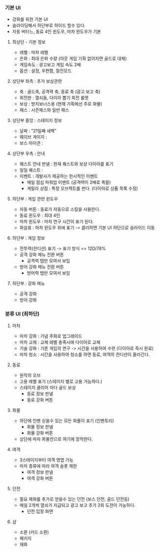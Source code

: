 ### 기본 UI
- 강화를 위한 기본 UI
- 슬라이딩해서 하단부로 하이드 할수 있다. 
- 자동 버터느, 동료 4인 윈도우, 마차 윈도우가 기본

1) 최상단 - 기본 정보
    - 레벨 : 마차 레벨 
    - 은화 : 최대 은화 수량 (아웃 게임 기획 없어지면 골드로 대체)
    - 게임속도 : 광고보고 게임 속도 2배
    - 옵션 : 설정, 우편함, 절전모드

2) 상단부 좌측 : 추가 보상관련 
    - 축 : 골드축, 공격력 축, 동료 축 (광고 보고 축)
    - 회전판 : 열쇠들, 다이아 뽑기 회전 룰렛
    - 보상 : 방치보너스용 (현재 기획에선 주로 화물)
    - 패스 : 시즌패스와 일반 패스 

3) 상단부 중앙 : 스테이지 정보
    - 날짜 : "21일째 새벽"
    - 웨이브 게이지 : 
    - 보스 아이콘 :

4) 상단부 우측 : 안내  
    - 퀘스트 안내 판넬 : 현재 퀘스트와 보상 다이아를 표기 
    - 일일 퀘스트 : 
    - 이벤트 : 개발사가 제공하는 한시적인 이벤트
        - 매일 점심 파워업 이벤트 (공격력이 2배로 폭팔) 
        - 게릴라 상점 : 특정 오브젝트를 판다. (다이아로 상품 목록 수정)  

5) 하단부 : 게임 관련 윈도우
    - 자동 버튼 : 동료가 자동으로 스킬을 사용한다. 
    - 동료 윈도우 : 최대 4인
    - 마차 윈도우 : 마차 연구 시간이 표기 된다.
    - 화살표 : 마차 윈도우 위에 표기 -> 클리하면 기본 UI 하단으로 슬라이드 이동 

6) 하단부 : 게임 정보
    - 전투력(컨디션) 표기 -> 표기 방식 => 12D/78% 
    - 공격 강화 메뉴 전환 버튼
        - 공격력 탭만 모여서 보임
    - 방어 강화 메뉴 전환 버튼
        - 방어력 탭만 모여서 보임

7) 하단부 : 강화 메뉴
    - 공격 강화
    - 방어 강화

### 분류 UI (최하단)
1) 마차 
      - 마차 강화 : 기념 주화로 업그레이드
      - 마차 교체 : 교체 레벨 충족시에 다이아로 교체 
      - 기술 강화 : 기존 게임의 연구 -> 시간을 사용하여 수련 (다이아로 즉시 완료)
      - 마차 청소 : 시간을 사용하여 청소를 하면 동료, 여객의 컨디션이 올라간다.

2) 동료
      - 원작의 오브
      - 고용 레벨 표기 (스테이지 별로 고용 가능하다.)
      - 스테이지 클리어 마다 골드 보상  
        - 동료 정보 판넬
        - 동료 강화 버튼   
  
3) 화물
      - 하단에 인벤 싣을수 있는 모든 화물이 표기 (인벤토리)
        - 화물 정보 판넬
        - 화물 강화 버튼 
      - 상단에 마차 화물칸으로 여기에 장착한다.

4) 여객
      - 3스테이지부터 여객 영엽 가능
      - 마차 종류에 따라 여객 슬롯 제한
        - 여객 정보 판넬
        - 여객 강화 버튼 
   
5) 던전
      - 필요 재화를 추가로 얻을수 있는 던전 (보스 던전, 골드 던전등)
      - 매일 2개씩 열쇠가 지급되고 광고 보고 추가 2회 도전이 가능하다.
        - 던전 입장 화면        
6) 샵   
      - 소환 (카드 소환)
      - 패키지
      - 재화

